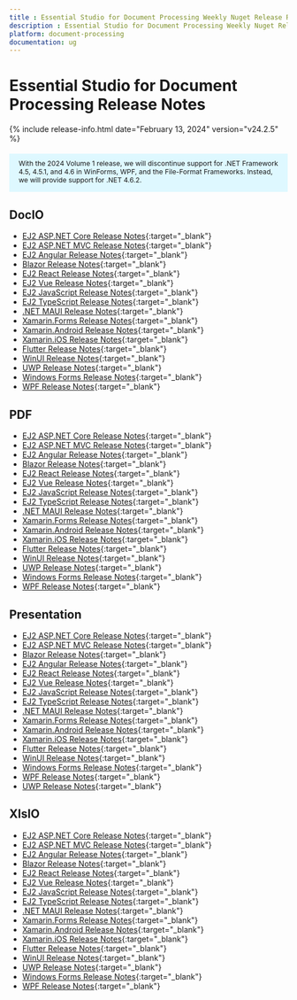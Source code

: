 ```yaml
---
title : Essential Studio for Document Processing Weekly Nuget Release Release Notes  
description : Essential Studio for Document Processing Weekly Nuget Release Release Notes  
platform: document-processing
documentation: ug
---
```


# Essential Studio for Document Processing  Release Notes  

{% include release-info.html date="February 13, 2024" version="v24.2.5" %} 

<style>
#license {
    font-size: .88em!important;
	margin-top: 1.5em;     
	margin-bottom: 1.5em;
    background-color: #def8ff;
    padding: 10px 17px 14px;
}
</style>

<div id="license">
With the 2024 Volume 1 release, we will discontinue support for .NET Framework 4.5, 4.5.1, and 4.6 in WinForms, WPF, and the File-Format Frameworks. Instead, we will provide support for .NET 4.6.2.
</div>

## DocIO

* [EJ2 ASP.NET Core Release Notes](https://ej2.syncfusion.com/aspnetcore/documentation/release-notes/24.2.5#docio){:target="_blank"}
* [EJ2 ASP.NET MVC Release Notes](https://ej2.syncfusion.com/aspnetmvc/documentation/release-notes/24.2.5#docio){:target="_blank"}
* [EJ2 Angular Release Notes](https://ej2.syncfusion.com/angular/documentation/release-notes/24.2.5#docio){:target="_blank"}
* [Blazor Release Notes](https://blazor.syncfusion.com/documentation/release-notes/24.2.5#docio){:target="_blank"}
* [EJ2 React Release Notes](https://ej2.syncfusion.com/react/documentation/release-notes/24.2.5#docio){:target="_blank"}
* [EJ2 Vue  Release Notes](https://ej2.syncfusion.com/vue/documentation/release-notes/24.2.5#docio){:target="_blank"}
* [EJ2 JavaScript Release Notes](https://ej2.syncfusion.com/javascript/documentation/release-notes/24.2.5#docio){:target="_blank"}
* [EJ2 TypeScript Release Notes](https://ej2.syncfusion.com/documentation/release-notes/24.2.5#docio){:target="_blank"}
* [.NET MAUI Release Notes](/maui/release-notes/v24.2.5#docio){:target="_blank"}
* [Xamarin.Forms Release Notes](/xamarin/release-notes/v24.2.5#docio){:target="_blank"}
* [Xamarin.Android Release Notes](/xamarin-android/release-notes/v24.2.5#docio){:target="_blank"}
* [Xamarin.iOS Release Notes](/xamarin-ios/release-notes/v24.2.5#docio){:target="_blank"}
* [Flutter Release Notes](/flutter/release-notes/v24.2.5#docio){:target="_blank"}
* [WinUI Release Notes](/winui/release-notes/v24.2.5#docio){:target="_blank"}
* [UWP Release Notes](/uwp/release-notes/v24.2.5#docio){:target="_blank"}
* [Windows Forms Release Notes](/windowsforms/release-notes/v24.2.5#docio){:target="_blank"}
* [WPF Release Notes](/wpf/release-notes/v24.2.5#docio){:target="_blank"}



## PDF

* [EJ2 ASP.NET Core Release Notes](https://ej2.syncfusion.com/aspnetcore/documentation/release-notes/24.2.5#pdf){:target="_blank"}
* [EJ2 ASP.NET MVC Release Notes](https://ej2.syncfusion.com/aspnetmvc/documentation/release-notes/24.2.5#pdf){:target="_blank"}
* [EJ2 Angular Release Notes](https://ej2.syncfusion.com/angular/documentation/release-notes/24.2.5#pdf){:target="_blank"}
* [Blazor Release Notes](https://blazor.syncfusion.com/documentation/release-notes/24.2.5#pdf){:target="_blank"}
* [EJ2 React Release Notes](https://ej2.syncfusion.com/react/documentation/release-notes/24.2.5#pdf){:target="_blank"}
* [EJ2 Vue  Release Notes](https://ej2.syncfusion.com/vue/documentation/release-notes/24.2.5#pdf){:target="_blank"}
* [EJ2 JavaScript Release Notes](https://ej2.syncfusion.com/javascript/documentation/release-notes/24.2.5#pdf){:target="_blank"}
* [EJ2 TypeScript Release Notes](https://ej2.syncfusion.com/documentation/release-notes/24.2.5#pdf){:target="_blank"}
* [.NET MAUI Release Notes](/maui/release-notes/v24.2.5#pdf){:target="_blank"}
* [Xamarin.Forms Release Notes](/xamarin/release-notes/v24.2.5#pdf){:target="_blank"}
* [Xamarin.Android Release Notes](/xamarin-android/release-notes/v24.2.5#pdf){:target="_blank"}
* [Xamarin.iOS Release Notes](/xamarin-ios/release-notes/v24.2.5#pdf){:target="_blank"}
* [Flutter Release Notes](/flutter/release-notes/v24.2.5#pdf){:target="_blank"}
* [WinUI Release Notes](/winui/release-notes/v24.2.5#pdf){:target="_blank"}
* [UWP Release Notes](/uwp/release-notes/v24.2.5#pdf){:target="_blank"}
* [Windows Forms Release Notes](/windowsforms/release-notes/v24.2.5#pdf){:target="_blank"}
* [WPF Release Notes](/wpf/release-notes/v24.2.5#pdf){:target="_blank"}


## Presentation

* [EJ2 ASP.NET Core Release Notes](https://ej2.syncfusion.com/aspnetcore/documentation/release-notes/24.2.5#presentation){:target="_blank"}
* [EJ2 ASP.NET MVC Release Notes](https://ej2.syncfusion.com/aspnetmvc/documentation/release-notes/24.2.5#presentation){:target="_blank"}
* [Blazor Release Notes](https://blazor.syncfusion.com/documentation/release-notes/24.2.5#presentation){:target="_blank"}
* [EJ2 Angular Release Notes](https://ej2.syncfusion.com/angular/documentation/release-notes/24.2.5#presentation){:target="_blank"}
* [EJ2 React Release Notes](https://ej2.syncfusion.com/react/documentation/release-notes/24.2.5#presentation){:target="_blank"}
* [EJ2 Vue  Release Notes](https://ej2.syncfusion.com/vue/documentation/release-notes/24.2.5#presentation){:target="_blank"}
* [EJ2 JavaScript Release Notes](https://ej2.syncfusion.com/javascript/documentation/release-notes/24.2.5#presentation){:target="_blank"}
* [EJ2 TypeScript Release Notes](https://ej2.syncfusion.com/documentation/release-notes/24.2.5#presentation){:target="_blank"}
* [.NET MAUI Release Notes](/maui/release-notes/v24.2.5#presentation){:target="_blank"}
* [Xamarin.Forms Release Notes](/xamarin/release-notes/v24.2.5#presentation){:target="_blank"}
* [Xamarin.Android Release Notes](/xamarin-android/release-notes/v24.2.5#presentation){:target="_blank"}
* [Xamarin.iOS Release Notes](/xamarin-ios/release-notes/v24.2.5#presentation){:target="_blank"}
* [Flutter Release Notes](/flutter/release-notes/v24.2.5#presentation){:target="_blank"}
* [WinUI Release Notes](/winui/release-notes/v24.2.5#presentation){:target="_blank"}
* [Windows Forms Release Notes](/windowsforms/release-notes/v24.2.5#presentation){:target="_blank"}
* [WPF Release Notes](/wpf/release-notes/v24.2.5#presentation){:target="_blank"}
* [UWP Release Notes](/uwp/release-notes/v24.2.5#presentation){:target="_blank"}



## XlsIO

* [EJ2 ASP.NET Core Release Notes](https://ej2.syncfusion.com/aspnetcore/documentation/release-notes/24.2.5#xlsio){:target="_blank"}
* [EJ2 ASP.NET MVC Release Notes](https://ej2.syncfusion.com/aspnetmvc/documentation/release-notes/24.2.5#xlsio){:target="_blank"}
* [EJ2 Angular Release Notes](https://ej2.syncfusion.com/angular/documentation/release-notes/24.2.5#xlsio){:target="_blank"}
* [Blazor Release Notes](https://blazor.syncfusion.com/documentation/release-notes/24.2.5#xlsio){:target="_blank"}
* [EJ2 React Release Notes](https://ej2.syncfusion.com/react/documentation/release-notes/24.2.5#xlsio){:target="_blank"}
* [EJ2 Vue  Release Notes](https://ej2.syncfusion.com/vue/documentation/release-notes/24.2.5#xlsio){:target="_blank"}
* [EJ2 JavaScript Release Notes](https://ej2.syncfusion.com/javascript/documentation/release-notes/24.2.5#xlsio){:target="_blank"}
* [EJ2 TypeScript Release Notes](https://ej2.syncfusion.com/documentation/release-notes/24.2.5#xlsio){:target="_blank"}
* [.NET MAUI Release Notes](/maui/release-notes/v24.2.5#xlsio){:target="_blank"}
* [Xamarin.Forms Release Notes](/xamarin/release-notes/v24.2.5#xlsio){:target="_blank"}
* [Xamarin.Android Release Notes](/xamarin-android/release-notes/v24.2.5#xlsio){:target="_blank"}
* [Xamarin.iOS Release Notes](/xamarin-ios/release-notes/v24.2.5#xlsio){:target="_blank"}
* [Flutter Release Notes](/flutter/release-notes/v24.2.5#xlsio){:target="_blank"}
* [WinUI Release Notes](/winui/release-notes/v24.2.5#xlsio){:target="_blank"}
* [UWP Release Notes](/uwp/release-notes/v24.2.5#xlsio){:target="_blank"}
* [Windows Forms Release Notes](/windowsforms/release-notes/v24.2.5#xlsio){:target="_blank"}
* [WPF Release Notes](/wpf/release-notes/v24.2.5#xlsio){:target="_blank"}


